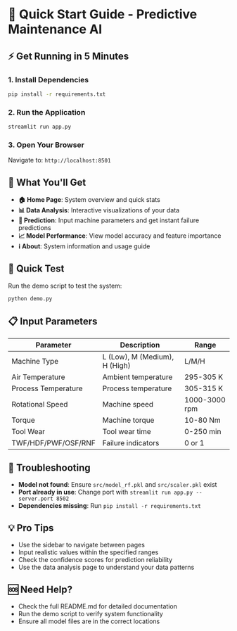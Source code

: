 # 🚀 Quick Start Guide - Predictive Maintenance AI

## ⚡ Get Running in 5 Minutes

### 1. Install Dependencies

```bash
pip install -r requirements.txt
```

### 2. Run the Application

```bash
streamlit run app.py
```

### 3. Open Your Browser

Navigate to: `http://localhost:8501`

## 🔧 What You'll Get

- **🏠 Home Page**: System overview and quick stats
- **📊 Data Analysis**: Interactive visualizations of your data
- **🔮 Prediction**: Input machine parameters and get instant failure predictions
- **📈 Model Performance**: View model accuracy and feature importance
- **ℹ️ About**: System information and usage guide

## 🎯 Quick Test

Run the demo script to test the system:

```bash
python demo.py
```

## 📋 Input Parameters

| Parameter           | Description                   | Range         |
| ------------------- | ----------------------------- | ------------- |
| Machine Type        | L (Low), M (Medium), H (High) | L/M/H         |
| Air Temperature     | Ambient temperature           | 295-305 K     |
| Process Temperature | Process temperature           | 305-315 K     |
| Rotational Speed    | Machine speed                 | 1000-3000 rpm |
| Torque              | Machine torque                | 10-80 Nm      |
| Tool Wear           | Tool wear time                | 0-250 min     |
| TWF/HDF/PWF/OSF/RNF | Failure indicators            | 0 or 1        |

## 🚨 Troubleshooting

- **Model not found**: Ensure `src/model_rf.pkl` and `src/scaler.pkl` exist
- **Port already in use**: Change port with `streamlit run app.py --server.port 8502`
- **Dependencies missing**: Run `pip install -r requirements.txt`

## 💡 Pro Tips

- Use the sidebar to navigate between pages
- Input realistic values within the specified ranges
- Check the confidence scores for prediction reliability
- Use the data analysis page to understand your data patterns

## 🆘 Need Help?

- Check the full README.md for detailed documentation
- Run the demo script to verify system functionality
- Ensure all model files are in the correct locations

